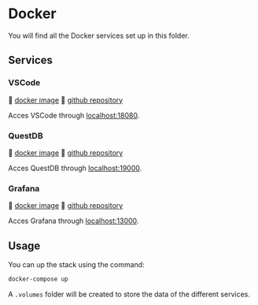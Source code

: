 # Docker

You will find all the Docker services set up in this folder.

## Services

### VSCode

:link: [docker image](https://hub.docker.com/r/codercom/code-server)
:link: [github repository](https://github.com/coder/code-server)

Acces VSCode through [localhost:18080](http://localhost:18080).

### QuestDB

:link: [docker image](https://hub.docker.com/r/questdb/questdb)
:link: [github repository](https://github.com/questdb/questdb)

Acces QuestDB through [localhost:19000](http://localhost:19000).

### Grafana

:link: [docker image](https://hub.docker.com/r/grafana/grafana)
:link: [github repository](https://github.com/grafana/grafana)

Acces Grafana through [localhost:13000](http://localhost:13000).

## Usage

You can up the stack using the command:

```bash
docker-compose up
```

A `.volumes` folder will be created to store the data of the different services.